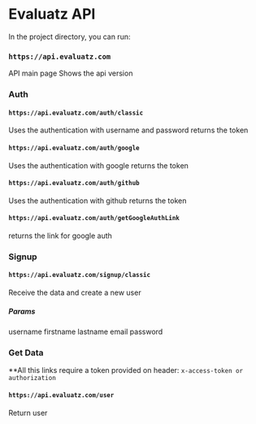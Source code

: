 # Evaluatz API

In the project directory, you can run:

### `https://api.evaluatz.com`

API main page
Shows the api version

### Auth

#### `https://api.evaluatz.com/auth/classic`

Uses the authentication with username and password
returns the token

#### `https://api.evaluatz.com/auth/google`

Uses the authentication with google 
returns the token

#### `https://api.evaluatz.com/auth/github`

Uses the authentication with github 
returns the token

#### `https://api.evaluatz.com/auth/getGoogleAuthLink`

returns the link for google auth

### Signup

#### `https://api.evaluatz.com/signup/classic`

Receive the data and create a new user
##### Params
username 
firstname
lastname
email
password



### Get Data

**All this links require a token provided on header:
`x-access-token or authorization`


#### `https://api.evaluatz.com/user`

Return user



